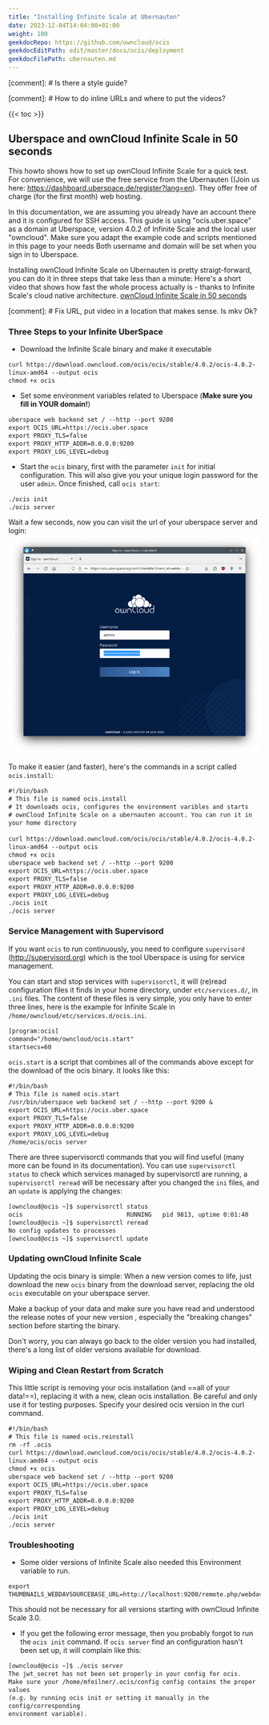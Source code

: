 ```yaml
---
title: "Installing Infinite Scale at Ubernauten"
date: 2023-12-04T14:04:00+01:00
weight: 100
geekdocRepo: https://github.com/owncloud/ocis
geekdocEditPath: edit/master/docs/ocis/deployment
geekdocFilePath: ubernauten.md
---
```


[comment]: # Is there a style guide?

[comment]: # How to do inline URLs and where to put the videos?

{{< toc >}}


## Uberspace and ownCloud Infinite Scale in 50 seconds

This howto shows how to set up ownCloud Infinite Scale for a quick test. For convenience, we will use the free service from the Ubernauten ((Join us here: https://dashboard.uberspace.de/register?lang=en). They offer free of charge (for the first month) web hosting.

In this documentation, we are assuming you already have an account there and it is configured for SSH access. This guide is using "ocis.uber.space" as a domain at Uberspace, version 4.0.2 of Infinite Scale and the local user "owncloud". Make sure you adapt the example code and scripts mentioned in this page to your needs Both username and domain will be set when you sign in to Uberspace.

Installing ownCloud Infinite Scale on Ubernauten is pretty straigt-forward, you can do it in three steps that take less than a minute: Here's a short video that shows how fast the whole process actually is - thanks to Infinite Scale's cloud native architecture. [ownCloud Infinite Scale in 50 seconds](001-OCIS-in-50-seconds-2023-10-17.mkv)

[comment]: # Fix URL, put video in a location that makes sense. Is mkv Ok?

### Three Steps to your Infinite UberSpace

* Download the Infinite Scale binary and make it executable
```
curl https://download.owncloud.com/ocis/ocis/stable/4.0.2/ocis-4.0.2-linux-amd64 --output ocis
chmod +x ocis
```

* Set some environment variables related to Uberspace (**Make sure you fill in YOUR domain!**)
```
uberspace web backend set / --http --port 9200
export OCIS_URL=https://ocis.uber.space
export PROXY_TLS=false
export PROXY_HTTP_ADDR=0.0.0.0:9200
export PROXY_LOG_LEVEL=debug
```

* Start the `ocis` binary, first with the parameter `init` for initial configuration. This will also give you your unique login password for the user `admin`. Once finished, call `ocis start`:
```
./ocis init
./ocis server
```
Wait a few seconds, now you can visit the url of your uberspace server and login: ![alt="Login to ownCloud Infinite Scale"](login.png)

To make it easier (and faster), here's the commands in a script called `ocis.install`:

```
#!/bin/bash
# This file is named ocis.install
# It downloads ocis, configures the environment varibles and starts
# ownCloud Infinite Scale on a ubernauten account. You can run it in your home directory

curl https://download.owncloud.com/ocis/ocis/stable/4.0.2/ocis-4.0.2-linux-amd64 --output ocis
chmod +x ocis
uberspace web backend set / --http --port 9200
export OCIS_URL=https://ocis.uber.space
export PROXY_TLS=false
export PROXY_HTTP_ADDR=0.0.0.0:9200
export PROXY_LOG_LEVEL=debug
./ocis init
./ocis server
```

### Service Management with Supervisord

If you want `ocis` to run continuously, you need to configure `supervisord` (http://supervisord.org) which is the tool Uberspace is using for service management.

You can start and stop services with `supervisorctl`, it will (re)read configuration files it finds in your home directory, under `etc/services.d/`, in `.ini` files. The content of these files is very simple, you only have to enter three lines, here is the example for Infinite Scale in `/home/owncloud/etc/services.d/ocis.ini`.

```
[program:ocis]
command="/home/owncloud/ocis.start"
startsecs=60
```

`ocis.start` is a script that combines all of the commands above except for the download of the ocis binary. It looks like this:

```
#!/bin/bash
# This file is named ocis.start
/usr/bin/uberspace web backend set / --http --port 9200 &
export OCIS_URL=https://ocis.uber.space
export PROXY_TLS=false
export PROXY_HTTP_ADDR=0.0.0.0:9200
export PROXY_LOG_LEVEL=debug
/home/ocis/ocis server
```

There are three supervisorctl commands that you will find useful (many more can be found in its documentation). You can use `supervisorctl status` to check which services managed by supervisorctl are running, a `supervisorctl reread` will be necessary after you changed the `ini` files, and an `update` is applying the changes:

```
[owncloud@ocis ~]$ supervisorctl status
ocis                             RUNNING   pid 9813, uptime 0:01:40
[owncloud@ocis ~]$ supervisorctl reread
No config updates to processes
[owncloud@ocis ~]$ supervisorctl update
```

### Updating ownCloud Infinite Scale

Updating the ocis binary is simple: When a new version comes to life, just download the new `ocis` binary from the download server, replacing the old `ocis` executable on your uberspace server.

Make a backup of your data and make sure you have read and understood the release notes of your new version , especially the "breaking changes" section before starting the binary.

Don't worry, you can always go back to the older version you had installed, there's a long list of older versions available for download.

### Wiping and Clean Restart from Scratch

This little script is removing your ocis installation (and ==all of your data!==), replacing it with a new, clean ocis installation. Be careful and only use it for testing purposes. Specify your desired ocis version in the curl command.

```
#!/bin/bash
# This file is named ocis.reinstall
rm -rf .ocis
curl https://download.owncloud.com/ocis/ocis/stable/4.0.2/ocis-4.0.2-linux-amd64 --output ocis
chmod +x ocis
uberspace web backend set / --http --port 9200
export OCIS_URL=https://ocis.uber.space
export PROXY_TLS=false
export PROXY_HTTP_ADDR=0.0.0.0:9200
export PROXY_LOG_LEVEL=debug
./ocis init
./ocis server
```

### Troubleshooting

* Some older versions of Infinite Scale also needed this Environment variable to run.
```
export THUMBNAILS_WEBDAVSOURCEBASE_URL=http://localhost:9200/remote.php/webdav/
```
This should not be necessary for all versions starting with ownCloud Infinite Scale 3.0.

* If you get the following error message, then you probably forgot to run the `ocis init` command. If `ocis server` find an configuration hasn't been set up, it will complain like this:
```
[owncloud@ocis ~]$ ./ocis server
The jwt_secret has not been set properly in your config for ocis.
Make sure your /home/mfeilner/.ocis/config config contains the proper values
(e.g. by running ocis init or setting it manually in the config/corresponding
environment variable).
```
